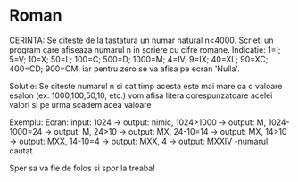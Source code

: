 # Roman
CERINTA:
Se citeste de la tastatura un numar natural n<4000. Scrieti un program care afiseaza
numarul n in scriere cu cifre romane.
Indicatie: 1=I; 5=V; 10=X; 50=L; 100=C; 500=D; 1000=M;
4=IV; 9=IX; 40=XL; 90=XC; 400=CD; 900=CM, iar pentru zero se va afisa pe ecran 'Nulla'.

Solutie: 
Se citeste numarul n si cat timp acesta este mai mare ca o valoare esalon (ex: 1000,100,50,10, etc.)
vom afisa litera corespunzatoare acelei valori si pe urma scadem acea valoare

Exemplu:                       Ecran:
input: 1024 ->                 output: nimic,
1024>1000 ->                   output: M,
1024-1000=24 ->                output: M,
24>10 ->                       output: MX,
24-10=14 ->                    output: MX,
14>10 ->                       output: MXX,
14-10=4 ->                     output: MXX,
4 ->                           output: MXXIV -numarul cautat.

Sper sa va fie de folos si spor la treaba!
